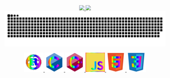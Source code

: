 <div align="center" style="user-select: none;">
	<a href="#">
		<div>
			<img height="180em" src="https://github-readme-stats.vercel.app/api?username=autergame&layout=compact&bg_color=40,ff2600,8aff0f&title_color=fff&text_color=fff"/>
			<img height="180em" src="https://github-readme-stats.vercel.app/api/top-langs/?username=autergame&layout=compact&langs_count=8&bg_color=40,40ff0f,af00ff&title_color=fff&text_color=fff"/>
		</div>
		<div>
			<picture>
				<source media="(prefers-color-scheme: dark)" srcset="https://raw.githubusercontent.com/autergame/platane/output/github-contribution-grid-snake-dark.svg">
				<source media="(prefers-color-scheme: light)" srcset="https://raw.githubusercontent.com/autergame/platane/output/github-contribution-grid-snake.svg">
				<img src="https://raw.githubusercontent.com/autergame/platane/output/github-contribution-grid-snake.svg">
			</picture>
		</div>
		<br>
		<div>
			<img height="60" width="60" src="https://raw.githubusercontent.com/autergame/autergame/main/svgs/rust.svg">
			<img height="60" width="60" src="https://raw.githubusercontent.com/autergame/autergame/main/svgs/c.svg">
			<img height="60" width="60" src="https://raw.githubusercontent.com/autergame/autergame/main/svgs/cplusplus.svg">
			<img height="60" width="60" src="https://raw.githubusercontent.com/autergame/autergame/main/svgs/javascript.svg">
			<img height="60" width="60" src="https://raw.githubusercontent.com/autergame/autergame/main/svgs/html5.svg">
			<img height="60" width="60" src="https://raw.githubusercontent.com/autergame/autergame/main/svgs/css3.svg">
		</div>
	</a>
</div>
